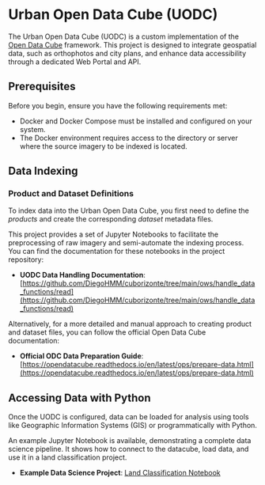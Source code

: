 # Urban Open Data Cube (UODC)

The Urban Open Data Cube (UODC) is a custom implementation of the [Open Data Cube](https://github.com/opendatacube) framework. This project is designed to integrate geospatial data, such as orthophotos and city plans, and enhance data accessibility through a dedicated Web Portal and API.

## Prerequisites

Before you begin, ensure you have the following requirements met:

- Docker and Docker Compose must be installed and configured on your system.
- The Docker environment requires access to the directory or server where the source imagery to be indexed is located.

## Data Indexing

### Product and Dataset Definitions

To index data into the Urban Open Data Cube, you first need to define the *products* and create the corresponding *dataset* metadata files.

This project provides a set of Jupyter Notebooks to facilitate the preprocessing of raw imagery and semi-automate the indexing process. You can find the documentation for these notebooks in the project repository:
- **UODC Data Handling Documentation**: [https://github.com/DiegoHMM/cuborizonte/tree/main/ows/handle_data_functions/read](https://github.com/DiegoHMM/cuborizonte/tree/main/ows/handle_data_functions/read)

Alternatively, for a more detailed and manual approach to creating product and dataset files, you can follow the official Open Data Cube documentation:
- **Official ODC Data Preparation Guide**: [https://opendatacube.readthedocs.io/en/latest/ops/prepare-data.html](https://opendatacube.readthedocs.io/en/latest/ops/prepare-data.html)

## Accessing Data with Python

Once the UODC is configured, data can be loaded for analysis using tools like Geographic Information Systems (GIS) or programmatically with Python.

An example Jupyter Notebook is available, demonstrating a complete data science pipeline. It shows how to connect to the datacube, load data, and use it in a land classification project.
- **Example Data Science Project**: [Land Classification Notebook](https://github.com/DiegoHMM/land_classification)